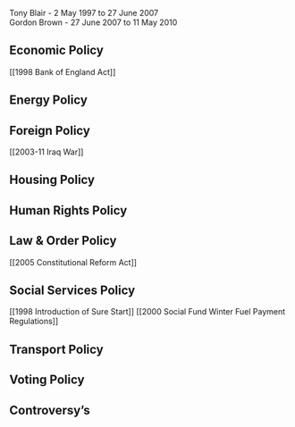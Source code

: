 Tony Blair - 2 May 1997 to 27 June 2007  
Gordon Brown - 27 June 2007 to 11 May 2010  
## Economic Policy
[[1998 Bank of England Act]]
## Energy Policy

## Foreign Policy
[[2003-11 Iraq War]]

## Housing Policy

## Human Rights Policy

## Law & Order Policy
[[2005 Constitutional Reform Act]]
## Social Services Policy

[[1998 Introduction of Sure Start]]
[[2000 Social Fund Winter Fuel Payment Regulations]]
## Transport Policy

## Voting Policy

## Controversy’s
